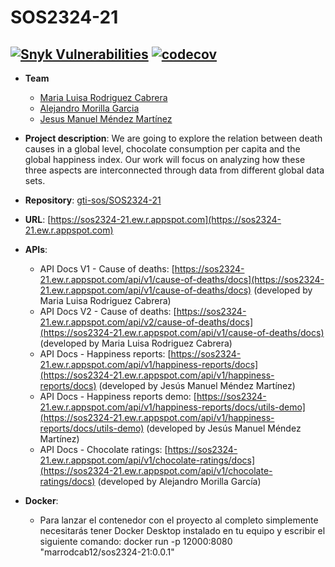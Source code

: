 # SOS2324-21
[![Snyk Vulnerabilities](https://snyk.io/test/github/gti-sos/SOS2324-21/badge.svg)](https://snyk.io/test/github/gti-sos/SOS2324-21)
[![codecov](https://codecov.io/gh/gti-sos/SOS2324-21/graph/badge.svg?token=k4KEkKfVZL)](https://codecov.io/gh/gti-sos/SOS2324-21)
---------------------------
- **Team**
  - [Maria Luisa Rodriguez Cabrera](https://github.com/marrodcab12)
  - [Alejandro Morilla Garcia](https://github.com/aaleejandro01)
  - [Jesus Manuel Méndez Martínez](https://github.com/jesmenmar)

- **Project description**: We are going to explore the relation between death causes in a global level, chocolate consumption per capita and the global happiness index. Our work will focus on analyzing how these three aspects are interconnected through data from different global data sets.
- **Repository**: [gti-sos/SOS2324-21](https://github.com/gti-sos/SOS2324-21)
- **URL**: [https://sos2324-21.ew.r.appspot.com](https://sos2324-21.ew.r.appspot.com) 
-  **APIs**:
    - API Docs V1 - Cause of deaths: [https://sos2324-21.ew.r.appspot.com/api/v1/cause-of-deaths/docs](https://sos2324-21.ew.r.appspot.com/api/v1/cause-of-deaths/docs) (developed by Maria Luisa Rodriguez Cabrera)
    - API Docs V2 - Cause of deaths: [https://sos2324-21.ew.r.appspot.com/api/v2/cause-of-deaths/docs](https://sos2324-21.ew.r.appspot.com/api/v1/cause-of-deaths/docs) (developed by Maria Luisa Rodriguez Cabrera)
    - API Docs - Happiness reports: [https://sos2324-21.ew.r.appspot.com/api/v1/happiness-reports/docs](https://sos2324-21.ew.r.appspot.com/api/v1/happiness-reports/docs) (developed by Jesús Manuel Méndez Martínez)
    - API Docs - Happiness reports demo: [https://sos2324-21.ew.r.appspot.com/api/v1/happiness-reports/docs/utils-demo](https://sos2324-21.ew.r.appspot.com/api/v1/happiness-reports/docs/utils-demo) (developed by Jesús Manuel Méndez Martínez)
    - API Docs - Chocolate ratings: [https://sos2324-21.ew.r.appspot.com/api/v1/chocolate-ratings/docs](https://sos2324-21.ew.r.appspot.com/api/v1/chocolate-ratings/docs) (developed by Alejandro Morilla García)

-  **Docker**:
    - Para lanzar el contenedor con el proyecto al completo simplemente necesitarás tener Docker Desktop instalado en tu equipo y escribir el siguiente comando: docker run -p 12000:8080 "marrodcab12/sos2324-21:0.0.1"